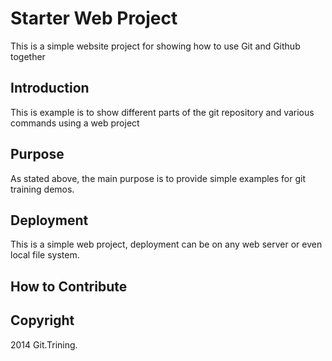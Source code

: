 # Starter Web Project

This is a simple website project for showing how to use Git and Github together

## Introduction

This is example is to show different parts of the git repository and various commands using a web project

## Purpose

As stated above, the main purpose is to provide simple examples for git training demos.


## Deployment

This is a simple web project, deployment can be on any web server or even local file system.

## How to Contribute

## Copyright

2014 Git.Trining.